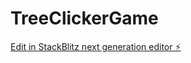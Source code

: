 # TreeClickerGame

[Edit in StackBlitz next generation editor ⚡️](https://stackblitz.com/~/github.com/dcam97/TreeClickerGame)
